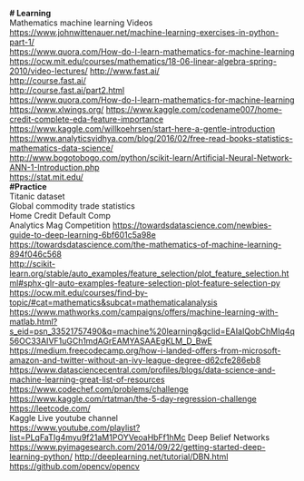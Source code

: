 <b># Learning</b>
<br>
Mathematics machine learning Videos <br>
https://www.johnwittenauer.net/machine-learning-exercises-in-python-part-1/<br>
https://www.quora.com/How-do-I-learn-mathematics-for-machine-learning<br>
https://ocw.mit.edu/courses/mathematics/18-06-linear-algebra-spring-2010/video-lectures/
http://www.fast.ai/<br>
http://course.fast.ai/<br>
http://course.fast.ai/part2.html<br>
https://www.quora.com/How-do-I-learn-mathematics-for-machine-learning<br>
https://www.xlwings.org/
https://www.kaggle.com/codename007/home-credit-complete-eda-feature-importance<br>
https://www.kaggle.com/willkoehrsen/start-here-a-gentle-introduction<br>
https://www.analyticsvidhya.com/blog/2016/02/free-read-books-statistics-mathematics-data-science/<br>
http://www.bogotobogo.com/python/scikit-learn/Artificial-Neural-Network-ANN-1-Introduction.php<br>
https://stat.mit.edu/<br>
<b>#Practice</b> <br>
Titanic dataset <br>
Global commodity  trade statistics<br>
Home Credit Default Comp <br>
Analytics Mag Competition 
https://towardsdatascience.com/newbies-guide-to-deep-learning-6bf601c5a98e<br>
https://towardsdatascience.com/the-mathematics-of-machine-learning-894f046c568<br>
http://scikit-learn.org/stable/auto_examples/feature_selection/plot_feature_selection.html#sphx-glr-auto-examples-feature-selection-plot-feature-selection-py<br>
https://ocw.mit.edu/courses/find-by-topic/#cat=mathematics&subcat=mathematicalanalysis<br>
https://www.mathworks.com/campaigns/offers/machine-learning-with-matlab.html?s_eid=psn_33521757490&q=machine%20learning&gclid=EAIaIQobChMIq4q56OC33AIVF1uGCh1mdAGrEAMYASAAEgKLM_D_BwE<br>
https://medium.freecodecamp.org/how-i-landed-offers-from-microsoft-amazon-and-twitter-without-an-ivy-league-degree-d62cfe286eb8<br>
https://www.datasciencecentral.com/profiles/blogs/data-science-and-machine-learning-great-list-of-resources<br>
https://www.codechef.com/problems/challenge<br>
https://www.kaggle.com/rtatman/the-5-day-regression-challenge<br>
https://leetcode.com/<br>
Kaggle Live youtube channel <br>
https://www.youtube.com/playlist?list=PLqFaTIg4myu9f21aM1POYVeoaHbFf1hMc
Deep Belief Networks
https://www.pyimagesearch.com/2014/09/22/getting-started-deep-learning-python/
http://deeplearning.net/tutorial/DBN.html
https://github.com/opencv/opencv
